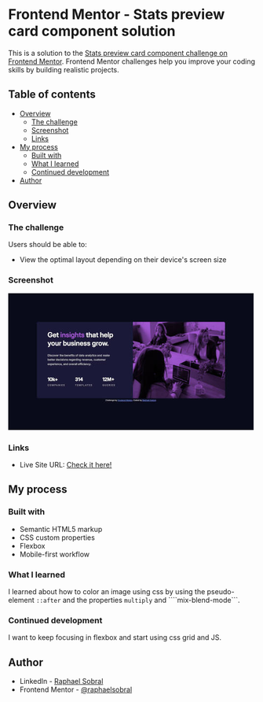 # Frontend Mentor - Stats preview card component solution

This is a solution to the [Stats preview card component challenge on Frontend Mentor](https://www.frontendmentor.io/challenges/stats-preview-card-component-8JqbgoU62). Frontend Mentor challenges help you improve your coding skills by building realistic projects. 

## Table of contents

- [Overview](#overview)
  - [The challenge](#the-challenge)
  - [Screenshot](#screenshot)
  - [Links](#links)
- [My process](#my-process)
  - [Built with](#built-with)
  - [What I learned](#what-i-learned)
  - [Continued development](#continued-development)
- [Author](#author)

## Overview

### The challenge

Users should be able to:

- View the optimal layout depending on their device's screen size

### Screenshot

![Desktop version screenshot](images/scr.jpg)

### Links

- Live Site URL: [Check it here!](https://raphaelsobral.github.io/studies/challenge-9/index.html)

## My process

### Built with

- Semantic HTML5 markup
- CSS custom properties
- Flexbox
- Mobile-first workflow

### What I learned

I learned about how to color an image using css by using the pseudo-element ```::after``` and the properties ```multiply``` and ````mix-blend-mode```. 

### Continued development

I want to keep focusing in flexbox and start using css grid and JS.

## Author

- LinkedIn - [Raphael Sobral](https://www.linkedin.com/in/raphael-sobral-38766430b/)
- Frontend Mentor - [@raphaelsobral](https://www.frontendmentor.io/profile/raphaelsobral)

